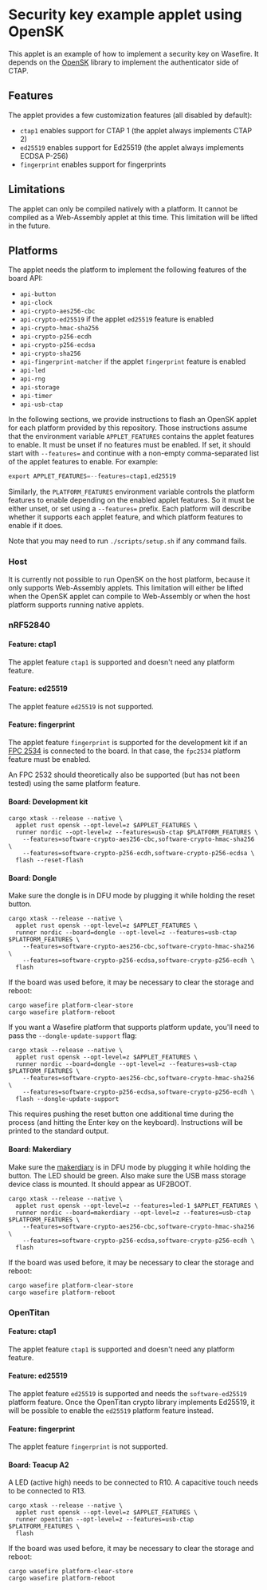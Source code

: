 # Security key example applet using OpenSK

This applet is an example of how to implement a security key on Wasefire. It depends on the
[OpenSK](https://github.com/google/OpenSK) library to implement the authenticator side of CTAP.

## Features

The applet provides a few customization features (all disabled by default):
- `ctap1` enables support for CTAP 1 (the applet always implements CTAP 2)
- `ed25519` enables support for Ed25519 (the applet always implements ECDSA P-256)
- `fingerprint` enables support for fingerprints

## Limitations

The applet can only be compiled natively with a platform. It cannot be compiled as a Web-Assembly
applet at this time. This limitation will be lifted in the future.

## Platforms

The applet needs the platform to implement the following features of the board API:
- `api-button`
- `api-clock`
- `api-crypto-aes256-cbc`
- `api-crypto-ed25519` if the applet `ed25519` feature is enabled
- `api-crypto-hmac-sha256`
- `api-crypto-p256-ecdh`
- `api-crypto-p256-ecdsa`
- `api-crypto-sha256`
- `api-fingerprint-matcher` if the applet `fingerprint` feature is enabled
- `api-led`
- `api-rng`
- `api-storage`
- `api-timer`
- `api-usb-ctap`

In the following sections, we provide instructions to flash an OpenSK applet for each platform
provided by this repository. Those instructions assume that the environment variable
`APPLET_FEATURES` contains the applet features to enable. It must be unset if no features must be
enabled. If set, it should start with `--features=` and continue with a non-empty comma-separated
list of the applet features to enable. For example:

```rust
export APPLET_FEATURES=--features=ctap1,ed25519
```

Similarly, the `PLATFORM_FEATURES` environment variable controls the platform features to enable
depending on the enabled applet features. So it must be either unset, or set using a `--features=`
prefix. Each platform will describe whether it supports each applet feature, and which platform
features to enable if it does.

Note that you may need to run `./scripts/setup.sh` if any command fails.

### Host

It is currently not possible to run OpenSK on the host platform, because it only supports
Web-Assembly applets. This limitation will either be lifted when the OpenSK applet can compile to
Web-Assembly or when the host platform supports running native applets.

### nRF52840

#### Feature: ctap1

The applet feature `ctap1` is supported and doesn't need any platform feature.

#### Feature: ed25519

The applet feature `ed25519` is not supported.

#### Feature: fingerprint

The applet feature `fingerprint` is supported for the development kit if an [FPC
2534](https://www.fingerprints.com/solutions/access/fpc-allkey-development-kit) is connected to the
board. In that case, the `fpc2534` platform feature must be enabled.

An FPC 2532 should theoretically also be supported (but has not been tested) using the same platform
feature.

#### Board: Development kit

```shell
cargo xtask --release --native \
  applet rust opensk --opt-level=z $APPLET_FEATURES \
  runner nordic --opt-level=z --features=usb-ctap $PLATFORM_FEATURES \
    --features=software-crypto-aes256-cbc,software-crypto-hmac-sha256 \
    --features=software-crypto-p256-ecdh,software-crypto-p256-ecdsa \
  flash --reset-flash
```

#### Board: Dongle

Make sure the dongle is in DFU mode by plugging it while holding the reset button.

```shell
cargo xtask --release --native \
  applet rust opensk --opt-level=z $APPLET_FEATURES \
  runner nordic --board=dongle --opt-level=z --features=usb-ctap $PLATFORM_FEATURES \
    --features=software-crypto-aes256-cbc,software-crypto-hmac-sha256 \
    --features=software-crypto-p256-ecdsa,software-crypto-p256-ecdh \
  flash
```

If the board was used before, it may be necessary to clear the storage and reboot:

```shell
cargo wasefire platform-clear-store
cargo wasefire platform-reboot
```

If you want a Wasefire platform that supports platform update, you'll need to pass the
`--dongle-update-support` flag:

```shell
cargo xtask --release --native \
  applet rust opensk --opt-level=z $APPLET_FEATURES \
  runner nordic --board=dongle --opt-level=z --features=usb-ctap $PLATFORM_FEATURES \
    --features=software-crypto-aes256-cbc,software-crypto-hmac-sha256 \
    --features=software-crypto-p256-ecdsa,software-crypto-p256-ecdh \
  flash --dongle-update-support
```

This requires pushing the reset button one additional time during the process (and hitting the Enter
key on the keyboard). Instructions will be printed to the standard output.

#### Board: Makerdiary

Make sure the [makerdiary](https://makerdiary.com/products/nrf52840-mdk-usb-dongle-w-case) is in DFU
mode by plugging it while holding the button. The LED should be green. Also make sure the USB mass
storage device class is mounted. It should appear as UF2BOOT.

```shell
cargo xtask --release --native \
  applet rust opensk --opt-level=z --features=led-1 $APPLET_FEATURES \
  runner nordic --board=makerdiary --opt-level=z --features=usb-ctap $PLATFORM_FEATURES \
    --features=software-crypto-aes256-cbc,software-crypto-hmac-sha256 \
    --features=software-crypto-p256-ecdsa,software-crypto-p256-ecdh \
  flash
```

If the board was used before, it may be necessary to clear the storage and reboot:

```shell
cargo wasefire platform-clear-store
cargo wasefire platform-reboot
```

### OpenTitan

#### Feature: ctap1

The applet feature `ctap1` is supported and doesn't need any platform feature.

#### Feature: ed25519

The applet feature `ed25519` is supported and needs the `software-ed25519` platform feature. Once
the OpenTitan crypto library implements Ed25519, it will be possible to enable the `ed25519`
platform feature instead.

#### Feature: fingerprint

The applet feature `fingerprint` is not supported.

#### Board: Teacup A2

A LED (active high) needs to be connected to R10. A capacitive touch needs to be connected to R13.

```shell
cargo xtask --release --native \
  applet rust opensk --opt-level=z $APPLET_FEATURES \
  runner opentitan --opt-level=z --features=usb-ctap $PLATFORM_FEATURES \
  flash
```

If the board was used before, it may be necessary to clear the storage and reboot:

```shell
cargo wasefire platform-clear-store
cargo wasefire platform-reboot
```
